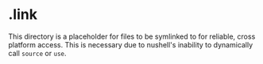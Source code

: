 # .link

This directory is a placeholder for files to be symlinked to for reliable, cross platform access. This is necessary due to nushell's inability to dynamically call `source` or `use`.

